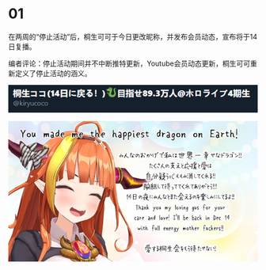 # 01

在两周的“停止活动”后，桐生可可于今日更改昵称，并发布会员动态，宣布将于14日复播。

编者评论：停止活动期间并不中断推特更新，Youtube会员动态更新，桐生可可重新定义了停止活动的涵义。

![更改昵称](img-kiryucoco-nickname-change.png)

![会员动态](img-member-post.jpg)